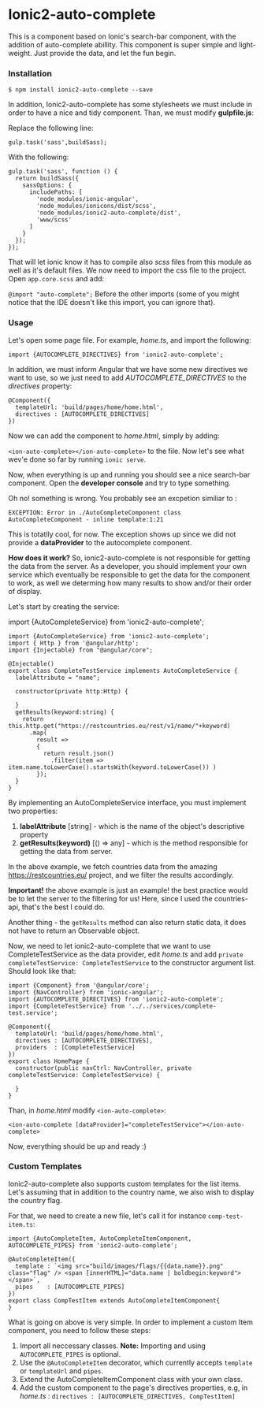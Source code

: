 # Ionic2-auto-complete

This is a component based on Ionic's search-bar component, with the addition of auto-complete abillity.
This component is super simple and light-weight. Just provide the data, and let the fun begin.

### Installation
```
$ npm install ionic2-auto-complete --save
```
In addition, Ionic2-auto-complete has some stylesheets we must include in order to have a nice and tidy component.
Than, we must modify **gulpfile.js**:

Replace the following line:

```
gulp.task('sass',buildSass); 
```

With the following:

```
gulp.task('sass', function () {
  return buildSass({
    sassOptions: {
      includePaths: [
        'node_modules/ionic-angular',
        'node_modules/ionicons/dist/scss',
        'node_modules/ionic2-auto-complete/dist',
        'www/scss'
      ]
    }
  });
});
```

That will let ionic know it has to compile also *scss* files from this module as well as it's default files.
We now need to import the css file to the project.
Open `app.core.scss` and add:

`` @import "auto-complete"; `` 
Before the other imports (some of you might notice that the IDE doesn't like this import, you can ignore that).

### Usage
Let's open some page file. For example, *home.ts*, and import the following:

`import {AUTOCOMPLETE_DIRECTIVES} from 'ionic2-auto-complete';`

In addition, we must inform Angular that we have some new directives we want to use, so we just need to add *AUTOCOMPLETE_DIRECTIVES* to the *directives* property:
```
@Component({
  templateUrl: 'build/pages/home/home.html',
  directives : [AUTOCOMPLETE_DIRECTIVES]
})
```

Now we can add the component to *home.html*, simply by adding:

`<ion-auto-complete></ion-auto-complete>` to the file.
Now let's see what wev'e done so far by running `ionic serve`.

Now, when everything is up and running you should see a nice search-bar component. Open the **developer console** and try to type something.

Oh no! something is wrong. You probably see an excpetion similiar to :

`EXCEPTION: Error in ./AutoCompleteComponent class AutoCompleteComponent - inline template:1:21`

This is totatlly cool, for now. The exception shows up since we did not provide a **dataProvider** to the autocomplete component.

**How does it work?** So, ionic2-auto-complete is not responsible for getting the data from the server. As a developer, you should implement your own service which eventually be responsible to get the data for the component to work, as well we determing how many results to show and/or their order of display.

Let's start by creating the service:

import {AutoCompleteService} from 'ionic2-auto-complete';
```
import {AutoCompleteService} from 'ionic2-auto-complete';
import { Http } from '@angular/http';
import {Injectable} from "@angular/core";

@Injectable()
export class CompleteTestService implements AutoCompleteService {
  labelAttribute = "name";

  constructor(private http:Http) {

  }
  getResults(keyword:string) {
    return this.http.get("https://restcountries.eu/rest/v1/name/"+keyword)
      .map(
        result =>
        {
          return result.json()
            .filter(item => item.name.toLowerCase().startsWith(keyword.toLowerCase()) )
        });
  }
}

```

By implementing an AutoCompleteService interface, you must implement two properties: 

1. **labelAttribute** [string] - which is the name of the object's descriptive property
2. **getResults(keyword)** [() => any] - which is the method responsible for getting the data from server.

In the above example, we fetch countries data from the amazing https://restcountries.eu/ project, and we filter the results accordingly.

**Important!** the above example is just an example! the best practice would be to let the server to the filtering for us! Here, since I used the countries-api, that's the best I could do.

Another thing - the `getResults` method can also return static data, it does not have to return an Observable object.

Now, we need to let ionic2-auto-complete that we want to use CompleteTestService as the data provider, edit *home.ts* and add `private completeTestService: CompleteTestService` to the constructor argument list.
Should look like that:
```
import {Component} from '@angular/core';
import {NavController} from 'ionic-angular';
import {AUTOCOMPLETE_DIRECTIVES} from 'ionic2-auto-complete';
import {CompleteTestService} from '../../services/complete-test.service';

@Component({
  templateUrl: 'build/pages/home/home.html',
  directives : [AUTOCOMPLETE_DIRECTIVES],
  providers  : [CompleteTestService]
})
export class HomePage {
  constructor(public navCtrl: NavController, private completeTestService: CompleteTestService) {

  }
}
```

Than, in *home.html* modify `<ion-auto-complete>`:
```
<ion-auto-complete [dataProvider]="completeTestService"></ion-auto-complete>
```

Now, everything should be up and ready :)

### Custom Templates ###

Ionic2-auto-complete also supports custom templates for the list items.
Let's assuming that in addition to the country name, we also wish to display the country flag.

For that, we need to create a new file, let's call it for instance `comp-test-item.ts`:
```
import {AutoCompleteItem, AutoCompleteItemComponent, AUTOCOMPLETE_PIPES} from 'ionic2-auto-complete';

@AutoCompleteItem({
  template : `<img src="build/images/flags/{{data.name}}.png" class="flag" /> <span [innerHTML]="data.name | boldbegin:keyword"></span>`,
  pipes    : [AUTOCOMPLETE_PIPES]
})
export class CompTestItem extends AutoCompleteItemComponent{
}
```

What is going on above is very simple.
In order to implement a custom Item component, you need to follow these steps:

1. Import all neccessary classes. **Note:** Importing and using `AUTOCOMPLETE_PIPES` is optional.
2. Use the `@AutoCompleteItem` decorator, which currently accepts `template` or `templateUrl` and `pipes`.
3. Extend the AutoCompleteItemComponent class with your own class.
4. Add the custom component to the page's directives properties, e.g, in *home.ts* : `directives : [AUTOCOMPLETE_DIRECTIVES, CompTestItem]`

